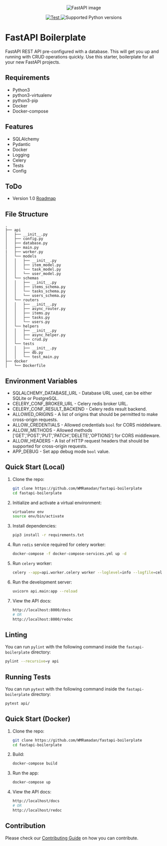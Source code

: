 <p align="center">
    <img src="https://fastapi.tiangolo.com/img/logo-margin/logo-teal.png" alt="FastAPI image"/>
</p>
<p align="center">
    <a href="https://github.com/WMRamadan/fastapi-boilerplate/actions/workflows/python-app.yml" target="_blank">
    <img src="https://github.com/wmramadan/fastapi-boilerplate/actions/workflows/python-app.yml/badge.svg" alt="Test">
    </a>
    <img src="https://img.shields.io/badge/python-3.8%20%7C%203.9%20%7C%203.10%20%7C%203.11-blue" alt="Supported Python versions">
</p>

# FastAPI Boilerplate
FastAPI REST API pre-configured with a database. This will get you up and running with CRUD operations quickly. Use this starter, boilerplate for all your new FastAPI projects.

## Requirements
- Python3
- python3-virtualenv
- python3-pip
- Docker
- Docker-compose

## Features
- SQLAlchemy
- Pydantic
- Docker
- Logging
- Celery
- Tests
- Config

## ToDo
- Version 1.0 [Roadmap](./docs/v1-roadmap.md)

## File Structure
```
.
├── api
│   ├── __init__.py
│   ├── config.py
│   ├── database.py
│   ├── main.py
|   ├── worker.py
│   └── models
│   │   ├── __init__.py
│   │   ├── item_model.py
│   │   └── task_model.py
│   │   └── user_model.py
│   └── schemas
│   │   ├── __init__.py
│   │   ├── items_schema.py
│   │   └── tasks_schema.py
│   │   └── users_schema.py
│   └── routers
│   │   ├── __init__.py
│   │   ├── async_router.py
│   │   ├── items.py
│   │   ├── tasks.py
│   │   └── users.py
│   └── helpers
│   │   ├── __init__.py
│   │   ├── async_helper.py
│   │   └── crud.py
│   └── tests
│   │   ├── __init__.py
│   │   ├── db.py
│   │   └── test_main.py
├── docker
│   └── Dockerfile
```

## Environment Variables
- SQLALCHEMY_DATABASE_URL - Database URL used, can be either SQLite or PostgreSQL.
- CELERY_CONF_BROKER_URL - Celery redis broker URL.
- CELERY_CONF_RESULT_BACKEND - Celery redis result backend.
- ALLOWED_ORIGINS - A list of origins that should be permitted to make cross-origin requests.
- ALLOW_CREDENTIALS - Allowed credentials `bool` for CORS middelware.
- ALLOW_METHODS - Allowed methods ['GET','POST','PUT','PATCH','DELETE','OPTIONS'] for CORS middleware.
- ALLOW_HEADERS - A list of HTTP request headers that should be supported for cross-origin requests.
- APP_DEBUG - Set app debug mode `bool` value.

## Quick Start (Local)
1. Clone the repo:
    ```bash
    git clone https://github.com/WMRamadan/fastapi-boilerplate
    cd fastapi-boilerplate
    ```
2. Initialize and activate a virtual environment:
    ```bash
    virtualenv env
    source env/bin/activate
    ```

3. Install dependencies:
    ```bash
    pip3 install -r requirements.txt
    ```

4. Run `redis` service required for celery worker:
    ```bash
    docker-compose -f docker-compose-services.yml up -d
    ```

5. Run `celery` worker:
    ```bash
    celery --app=api.worker.celery worker --loglevel=info --logfile=celery.log
    ```

6. Run the development server:
    ```bash
    uvicorn api.main:app --reload
    ```

7. View the API docs:
    ```bash
    http://localhost:8000/docs
    # OR
    http://localhost:8000/redoc
    ```

## Linting
You can run `pylint` with the following command inside the `fastapi-boilerplate` directory:
```bash
pylint --recursive=y api
```

## Running Tests
You can run `pytest` with the following command inside the `fastapi-boilerplate` directory:
```bash
pytest api/
```

## Quick Start (Docker)
1. Clone the repo:
    ```bash
    git clone https://github.com/WMRamadan/fastapi-boilerplate
    cd fastapi-boilerplate
    ```
2. Build:
    ```bash
    docker-compose build
    ```

3. Run the app:
    ```bash
    docker-compose up
    ```

4. View the API docs:
    ```bash
    http://localhost/docs
    # OR
    http://localhost/redoc
    ```

## Contribution

Please check our [Contributing Guide](./CONTRIBUTING.md) on how you can contribute.
